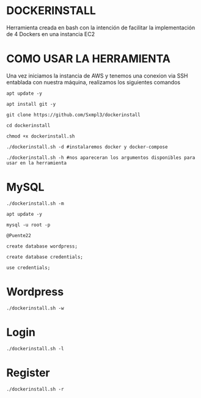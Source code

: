 # DOCKERINSTALL

Herramienta creada en bash con la intención de facilitar la implementación de 4 Dockers en una instancia EC2


# COMO USAR LA HERRAMIENTA

Una vez iniciamos la instancia de AWS y tenemos una conexion via SSH entablada con nuestra máquina, realizamos los siguientes comandos

    apt update -y
  
    apt install git -y

    git clone https://github.com/Sxmpl3/dockerinstall
  
    cd dockerinstall
  
    chmod +x dockerinstall.sh
  
    ./dockerinstall.sh -d #instalaremos docker y docker-compose
  
    ./dockerinstall.sh -h #nos apareceran los argumentos disponibles para usar en la herramienta

# MySQL

    ./dockerinstall.sh -m
  
    apt update -y 
  
    mysql -u root -p
  
    @Puente22
  
    create database wordpress;
  
    create database credentials;
  
    use credentials;
  
    
  
  # Wordpress
  
    ./dockerinstall.sh -w
    
# Login
  
    ./dockerinstall.sh -l
    
# Register
  
    ./dockerinstall.sh -r
  
  
  
  
